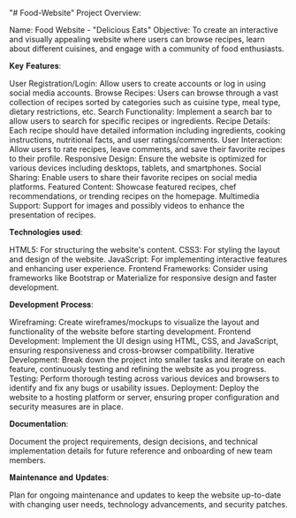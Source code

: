 "# Food-Website"
Project Overview:

Name: Food Website - "Delicious Eats"
Objective: To create an interactive and visually appealing website where users can browse recipes, learn about different cuisines, and engage with a community of food enthusiasts.

𝐊𝐞𝐲 𝐅𝐞𝐚𝐭𝐮𝐫𝐞𝐬:

User Registration/Login: Allow users to create accounts or log in using social media accounts.
Browse Recipes: Users can browse through a vast collection of recipes sorted by categories such as cuisine type, meal type, dietary restrictions, etc.
Search Functionality: Implement a search bar to allow users to search for specific recipes or ingredients.
Recipe Details: Each recipe should have detailed information including ingredients, cooking instructions, nutritional facts, and user ratings/comments.
User Interaction: Allow users to rate recipes, leave comments, and save their favorite recipes to their profile.
Responsive Design: Ensure the website is optimized for various devices including desktops, tablets, and smartphones.
Social Sharing: Enable users to share their favorite recipes on social media platforms.
Featured Content: Showcase featured recipes, chef recommendations, or trending recipes on the homepage.
Multimedia Support: Support for images and possibly videos to enhance the presentation of recipes.

𝐓𝐞𝐜𝐡𝐧𝐨𝐥𝐨𝐠𝐢𝐞𝐬 𝐮𝐬𝐞𝐝:

HTML5: For structuring the website's content.
CSS3: For styling the layout and design of the website.
JavaScript: For implementing interactive features and enhancing user experience.
Frontend Frameworks: Consider using frameworks like Bootstrap or Materialize for responsive design and faster development.

𝐃𝐞𝐯𝐞𝐥𝐨𝐩𝐦𝐞𝐧𝐭 𝐏𝐫𝐨𝐜𝐞𝐬𝐬:

Wireframing: Create wireframes/mockups to visualize the layout and functionality of the website before starting development.
Frontend Development: Implement the UI design using HTML, CSS, and JavaScript, ensuring responsiveness and cross-browser compatibility.
Iterative Development: Break down the project into smaller tasks and iterate on each feature, continuously testing and refining the website as you progress.
Testing: Perform thorough testing across various devices and browsers to identify and fix any bugs or usability issues.
Deployment: Deploy the website to a hosting platform or server, ensuring proper configuration and security measures are in place.

𝐃𝐨𝐜𝐮𝐦𝐞𝐧𝐭𝐚𝐭𝐢𝐨𝐧:

Document the project requirements, design decisions, and technical implementation details for future reference and onboarding of new team members.

𝐌𝐚𝐢𝐧𝐭𝐞𝐧𝐚𝐧𝐜𝐞 𝐚𝐧𝐝 𝐔𝐩𝐝𝐚𝐭𝐞𝐬:

Plan for ongoing maintenance and updates to keep the website up-to-date with changing user needs, technology advancements, and security patches.

